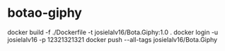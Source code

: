 # botao-giphy

docker build -f ./Dockerfile -t josielalv16/Bota.Giphy:1.0 .
docker login -u josielalv16 -p 12321321321
docker push --all-tags josielalv16/Bota.Giphy